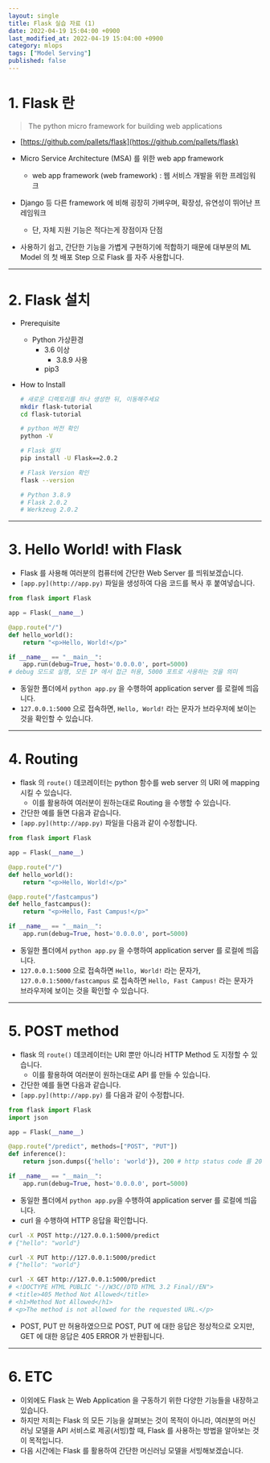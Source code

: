 ```yaml
---
layout: single
title: Flask 실습 자료 (1)
date: 2022-04-19 15:04:00 +0900
last_modified_at: 2022-04-19 15:04:00 +0900
category: mlops
tags: ["Model Serving"]
published: false
---
```


# 1. Flask 란

> The python micro framework for building web applications
- [https://github.com/pallets/flask](https://github.com/pallets/flask)
> 

- Micro Service Architecture (MSA) 를 위한 web app framework
    - web app framework (web framework) : 웹 서비스 개발을 위한 프레임워크
- Django 등 다른 framework 에 비해 굉장히 가벼우며, 확장성, 유연성이 뛰어난 프레임워크
    - 단, 자체 지원 기능은 적다는게 장점이자 단점

- 사용하기 쉽고, 간단한 기능을 가볍게 구현하기에 적합하기 때문에 대부분의 ML Model 의 첫 배포 Step 으로 Flask 를 자주 사용합니다.

---

# 2. Flask 설치

- Prerequisite
    - Python 가상환경
        - 3.6 이상
            - 3.8.9 사용
        - pip3
- How to Install
    
    ```bash
    # 새로운 디렉토리를 하나 생성한 뒤, 이동해주세요
    mkdir flask-tutorial
    cd flask-tutorial
    
    # python 버전 확인
    python -V
    
    # Flask 설치
    pip install -U Flask==2.0.2
    
    # Flask Version 확인
    flask --version
    
    # Python 3.8.9
    # Flask 2.0.2
    # Werkzeug 2.0.2
    ```
    

---

# 3. Hello World! with Flask

- Flask 를 사용해 여러분의 컴퓨터에 간단한 Web Server 를 띄워보겠습니다.
- `[app.py](http://app.py)` 파일을 생성하여 다음 코드를 복사 후 붙여넣습니다.

```python
from flask import Flask

app = Flask(__name__)

@app.route("/")
def hello_world():
    return "<p>Hello, World!</p>"

if __name__ == "__main__":
	app.run(debug=True, host='0.0.0.0', port=5000)
# debug 모드로 실행, 모든 IP 에서 접근 허용, 5000 포트로 사용하는 것을 의미
```

- 동일한 폴더에서 `python app.py` 을 수행하여 application server 를 로컬에 띄웁니다.
- `127.0.0.1:5000` 으로 접속하면, `Hello, World!` 라는 문자가 브라우저에 보이는 것을 확인할 수 있습니다.

---

# 4. Routing

- flask 의 `route()` 데코레이터는 python 함수를 web server 의 URI 에 mapping 시킬 수 있습니다.
    - 이를 활용하여 여러분이 원하는대로 Routing 을 수행할 수 있습니다.
- 간단한 예를 들면 다음과 같습니다.
- `[app.py](http://app.py)` 파일을 다음과 같이 수정합니다.

```python
from flask import Flask

app = Flask(__name__)

@app.route("/")
def hello_world():
    return "<p>Hello, World!</p>"

@app.route("/fastcampus")
def hello_fastcampus():
    return "<p>Hello, Fast Campus!</p>"

if __name__ == "__main__":
	app.run(debug=True, host='0.0.0.0', port=5000)
```

- 동일한 폴더에서 `python app.py` 을 수행하여 application server 를 로컬에 띄웁니다.
- `127.0.0.1:5000` 으로 접속하면 `Hello, World!` 라는 문자가, `127.0.0.1:5000/fastcampus` 로 접속하면 `Hello, Fast Campus!` 라는 문자가 브라우저에 보이는 것을 확인할 수 있습니다.

---

# 5. POST method

- flask 의 `route()` 데코레이터는 URI 뿐만 아니라 HTTP Method 도 지정할 수 있습니다.
    - 이를 활용하여 여러분이 원하는대로 API 를 만들 수 있습니다.
- 간단한 예를 들면 다음과 같습니다.
- `[app.py](http://app.py)` 를 다음과 같이 수정합니다.

```python
from flask import Flask
import json

app = Flask(__name__)

@app.route("/predict", methods=["POST", "PUT"])
def inference():
    return json.dumps({'hello': 'world'}), 200 # http status code 를 200 으로 반환하는 것을 의미합니다.

if __name__ == "__main__":
	app.run(debug=True, host='0.0.0.0', port=5000)
```

- 동일한 폴더에서 `python app.py`을 수행하여 application server 를 로컬에 띄웁니다.
- curl 을 수행하여 HTTP 응답을 확인합니다.

```bash
curl -X POST http://127.0.0.1:5000/predict
# {"hello": "world"}

curl -X PUT http://127.0.0.1:5000/predict
# {"hello": "world"}

curl -X GET http://127.0.0.1:5000/predict
# <!DOCTYPE HTML PUBLIC "-//W3C//DTD HTML 3.2 Final//EN">
# <title>405 Method Not Allowed</title>
# <h1>Method Not Allowed</h1>
# <p>The method is not allowed for the requested URL.</p>
```

- POST, PUT 만 허용하였으므로 POST, PUT 에 대한 응답은 정상적으로 오지만, GET 에 대한 응답은 405 ERROR 가 반환됩니다.

---

# 6. ETC

- 이외에도 Flask 는 Web Application 을 구동하기 위한 다양한 기능들을 내장하고 있습니다.
- 하지만 저희는 Flask 의 모든 기능을 살펴보는 것이 목적이 아니라, 여러분의 머신러닝 모델을 API 서비스로 제공(서빙)할 때, Flask 를 사용하는 방법을 알아보는 것이 목적입니다.
- 다음 시간에는 Flask 를 활용하여 간단한 머신러닝 모델을 서빙해보겠습니다.
